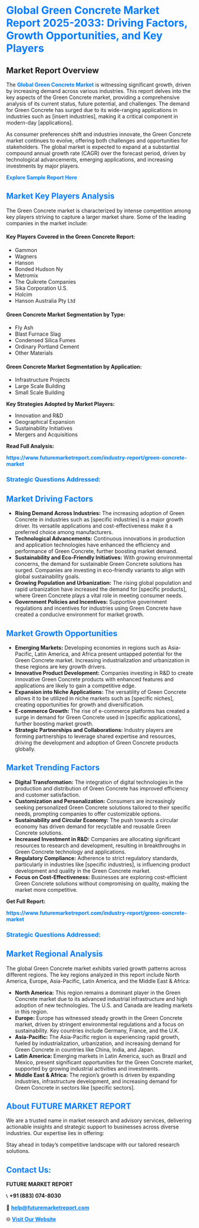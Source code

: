 <h1 style="color: #007BFF;">Global Green Concrete Market Report 2025-2033: Driving Factors, Growth Opportunities, and Key Players</h1>

<section id="overview">
<h2>Market Report Overview</h2>
<p>The <a href="https://www.futuremarketreport.com/industry-report/green-concrete-market" style="color: #007BFF; text-decoration: none;"><strong>Global Green Concrete Market</strong></a> is witnessing significant growth, driven by increasing demand across various industries. This report delves into the key aspects of the Green Concrete market, providing a comprehensive analysis of its current status, future potential, and challenges. The demand for Green Concrete has surged due to its wide-ranging applications in industries such as [insert industries], making it a critical component in modern-day [applications].</p>
<p>As consumer preferences shift and industries innovate, the Green Concrete market continues to evolve, offering both challenges and opportunities for stakeholders. The global market is expected to expand at a substantial compound annual growth rate (CAGR) over the forecast period, driven by technological advancements, emerging applications, and increasing investments by major players.</p>
</section>

<section id="overview">
<p><a href="https://www.futuremarketreport.com/request-sample/reportId=29479" style="color: #007BFF; text-decoration: none;"><strong>Explore Sample Report Here</strong></a></p>
</section>

<section id="key-players">
<h2 style="color: #007BFF;">Market Key Players Analysis</h2>
<p>The Green Concrete market is characterized by intense competition among key players striving to capture a larger market share. Some of the leading companies in the market include:</p>
<h4>Key Players Covered in the Green Concrete Report:</h4>
<ul><li>Gammon</li><li>Wagners</li><li>Hanson</li><li>Bonded Hudson Ny</li><li>Metromix</li><li>The Quikrete Companies</li><li>Sika Corporation U.S.</li><li>Holcim</li><li>Hanson Australia Pty Ltd</li></ul>
<h4>Green Concrete Market Segmentation by Type:</h4>
<ul><li>Fly Ash</li><li>Blast Furnace Slag</li><li>Condensed Silica Fumes</li><li>Ordinary Portland Cement</li><li>Other Materials</li></ul>

<h4>Green Concrete Market Segmentation by Application:</h4>
<ul><li>Infrastructure Projects</li><li>Large Scale Building</li><li>Small Scale Building</li></ul>
<p><strong>Key Strategies Adopted by Market Players:</strong></p>
<ul>
<li>Innovation and R&D</li>
<li>Geographical Expansion</li>
<li>Sustainability Initiatives</li>
<li>Mergers and Acquisitions</li>
</ul>
</section>

<section>
<p><strong>Read Full Analysis: </strong></p><a href="https://www.futuremarketreport.com/industry-report/green-concrete-market" style="color: #007BFF; text-decoration: none;"><strong>https://www.futuremarketreport.com/industry-report/green-concrete-market</strong></a>
<h3 style="color: #007BFF;">Strategic Questions Addressed:</h3>
</section>

<section id="driving-factors">
<h2 style="color: #007BFF;">Market Driving Factors</h2>
<ul>
<li><strong>Rising Demand Across Industries:</strong> The increasing adoption of Green Concrete in industries such as [specific industries] is a major growth driver. Its versatile applications and cost-effectiveness make it a preferred choice among manufacturers.</li>
<li><strong>Technological Advancements:</strong> Continuous innovations in production and application technologies have enhanced the efficiency and performance of Green Concrete, further boosting market demand.</li>
<li><strong>Sustainability and Eco-Friendly Initiatives:</strong> With growing environmental concerns, the demand for sustainable Green Concrete solutions has surged. Companies are investing in eco-friendly variants to align with global sustainability goals.</li>
<li><strong>Growing Population and Urbanization:</strong> The rising global population and rapid urbanization have increased the demand for [specific products], where Green Concrete plays a vital role in meeting consumer needs.</li>
<li><strong>Government Policies and Incentives:</strong> Supportive government regulations and incentives for industries using Green Concrete have created a conducive environment for market growth.</li>
</ul>
</section>

<section id="growth-opportunities">
<h2 style="color: #007BFF;">Market Growth Opportunities</h2>
<ul>
<li><strong>Emerging Markets:</strong> Developing economies in regions such as Asia-Pacific, Latin America, and Africa present untapped potential for the Green Concrete market. Increasing industrialization and urbanization in these regions are key growth drivers.</li>
<li><strong>Innovative Product Development:</strong> Companies investing in R&D to create innovative Green Concrete products with enhanced features and applications are likely to gain a competitive edge.</li>
<li><strong>Expansion into Niche Applications:</strong> The versatility of Green Concrete allows it to be utilized in niche markets such as [specific niches], creating opportunities for growth and diversification.</li>
<li><strong>E-commerce Growth:</strong> The rise of e-commerce platforms has created a surge in demand for Green Concrete used in [specific applications], further boosting market growth.</li>
<li><strong>Strategic Partnerships and Collaborations:</strong> Industry players are forming partnerships to leverage shared expertise and resources, driving the development and adoption of Green Concrete products globally.</li>
</ul>
</section>

<section id="trending-factors">
<h2 style="color: #007BFF;">Market Trending Factors</h2>
<ul>
<li><strong>Digital Transformation:</strong> The integration of digital technologies in the production and distribution of Green Concrete has improved efficiency and customer satisfaction.</li>
<li><strong>Customization and Personalization:</strong> Consumers are increasingly seeking personalized Green Concrete solutions tailored to their specific needs, prompting companies to offer customizable options.</li>
<li><strong>Sustainability and Circular Economy:</strong> The push towards a circular economy has driven demand for recyclable and reusable Green Concrete solutions.</li>
<li><strong>Increased Investment in R&D:</strong> Companies are allocating significant resources to research and development, resulting in breakthroughs in Green Concrete technology and applications.</li>
<li><strong>Regulatory Compliance:</strong> Adherence to strict regulatory standards, particularly in industries like [specific industries], is influencing product development and quality in the Green Concrete market.</li>
<li><strong>Focus on Cost-Effectiveness:</strong> Businesses are exploring cost-efficient Green Concrete solutions without compromising on quality, making the market more competitive.</li>
</ul>
</section>

<section>
<p><strong>Get Full Report: </strong></p><a href="https://www.futuremarketreport.com/industry-report/green-concrete-market" style="color: #007BFF; text-decoration: none;"><strong>https://www.futuremarketreport.com/industry-report/green-concrete-market</strong></a>
<h3 style="color: #007BFF;">Strategic Questions Addressed:</h3>
</section>


<section id="regional-analysis">
<h2 style="color: #007BFF;">Market Regional Analysis</h2>
<p>The global Green Concrete market exhibits varied growth patterns across different regions. The key regions analyzed in this report include North America, Europe, Asia-Pacific, Latin America, and the Middle East & Africa:</p>
<ul>
<li><strong>North America:</strong> This region remains a dominant player in the Green Concrete market due to its advanced industrial infrastructure and high adoption of new technologies. The U.S. and Canada are leading markets in this region.</li>
<li><strong>Europe:</strong> Europe has witnessed steady growth in the Green Concrete market, driven by stringent environmental regulations and a focus on sustainability. Key countries include Germany, France, and the U.K.</li>
<li><strong>Asia-Pacific:</strong> The Asia-Pacific region is experiencing rapid growth, fueled by industrialization, urbanization, and increasing demand for Green Concrete in countries like China, India, and Japan.</li>
<li><strong>Latin America:</strong> Emerging markets in Latin America, such as Brazil and Mexico, present significant opportunities for the Green Concrete market, supported by growing industrial activities and investments.</li>
<li><strong>Middle East & Africa:</strong> The region’s growth is driven by expanding industries, infrastructure development, and increasing demand for Green Concrete in sectors like [specific sectors].</li>
</ul>
</section>

<footer>
<h2 style="color: #007BFF;">About FUTURE MARKET REPORT</h2>
<p>We are a trusted name in market research and advisory services, delivering actionable insights and strategic support to businesses across diverse industries. Our expertise lies in offering:</p>

<p>Stay ahead in today’s competitive landscape with our tailored research solutions.</p>

<h2 style="color: #007BFF;">Contact Us:</h2>
<p><strong>FUTURE MARKET REPORT</strong></p>
<p>📞 <strong>+91 (883) 074-8030</strong></p>
<p>📧 <strong><a href="mailto:help@futuremarketreport.com" style="color: #007BFF;">help@futuremarketreport.com</a></strong></p>
<p>🌐 <strong><a href="https://www.futuremarketreport.com/" style="color: #007BFF;">Visit Our Website</a></strong></p>
</footer>